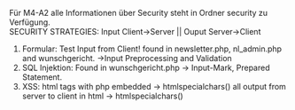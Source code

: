 Für M4-A2 alle Informationen über Security steht in Ordner security 
zu Verfügung.  
SECURITY STRATEGIES: Input Client->Server || Ouput Server->Client
1) Formular: Test Input from Client! found in newsletter.php, nl_admin.php and wunschgericht.
    ->Input Preprocessing and Validation
2) SQL Injektion: Found in wunschgericht.php
    -> Input-Mark, Prepared Statement.
3) XSS: html tags with php embedded
    -> htmlspecialchars()
        all output from server to client in html
    -> htmlspecialchars()